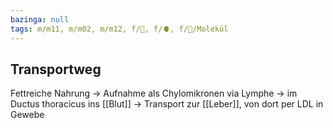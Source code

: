 ```yaml
---
bazinga: null
tags: m/m11, m/m02, m/m12, f/🧪, f/🫀, f/🧪/Molekül
---
```

## Transportweg
Fettreiche Nahrung → Aufnahme als Chylomikronen via Lymphe → im Ductus thoracicus ins [[Blut]] → Transport zur [[Leber]], von dort per LDL in Gewebe